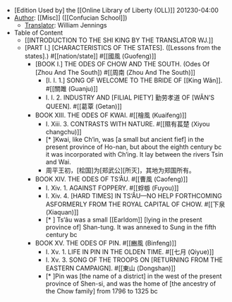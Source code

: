 - [Edition Used by] the [[Online Library of Liberty (OLL)]]
201230-04:00
- [Author]([[author]]): [[Misc]] ([[Confucian School]]) 
    - [Translator]([[translator]]): William Jennings
- Table of Content 
    - [[INTRODUCTION TO THE SHI KING BY THE TRANSLATOR WJ.]]
    - [PART I.] [CHARACTERISTICS OF THE STATES]. ([Lessons from the states].) #[[nation/state]] #[[國風 (Guofeng)]] 
        - [BOOK I.] THE ODES OF CHOW AND THE SOUTH. (Odes Of [Zhou And The South]) #[[周南 (Zhou And The South)]]
            - [I. I. 1.] SONG OF WELCOME TO THE BRIDE OF [[King Wăn]]. #[[關雎 (Guanju)]]
            - I. I. 2. INDUSTRY AND [FILIAL PIETY] 勤劳孝道 OF [WĂN’S QUEEN]. #[[葛覃 (Getan)]]
        - BOOK XIII. THE ODES OF KWAI. #[[檜風 (Kuaifeng)]]
            - I. Xiii. 3. CONTRASTS WITH NATURE. #[[隰有萇楚 (Xiyou changchu)]]
            - [* ]Kwai, like Ch‘in, was [a small but ancient fief] in the present province of Ho-nan, but about the eighth century bc it was incorporated with Ch‘ing. It lay between the rivers Tsin and Wai.
            - 周平王初，[桧国]为[郑武公][所灭]，其地为郑国所有。
        - BOOK XIV. THE ODES OF TS‘ÂU. #[[曹風 (Caofeng)]]
            - I. Xiv. 1. AGAINST FOPPERY. #[[蜉蝣 (Fuyou)]]
            - I. Xiv. 4. [HARD TIMES] IN TS‘ÂU—NO HELP FORTHCOMING ASFORMERLY FROM THE ROYAL CAPITAL OF CHOW. #[[下泉 (Xiaquan)]]
            - [* ] Ts‘âu was a small [[Earldom]] [lying in the present province of] Shan-tung. It was annexed to Sung in the fifth century bc
        - BOOK XV. THE ODES OF PIN. #[[豳風 (Binfeng)]]
            - I. Xv. 1. LIFE IN PIN IN THE OLDEN TIME. #[[七月 (Qiyue)]]
            - I. Xv. 3. SONG OF THE TROOPS ON [RETURNING FROM THE EASTERN CAMPAIGN]. #[[東山 (Dongshan)]]
            - [* ]Pin was [the name of a district] in the west of the present province of Shen-si, and was the home of [the ancestry of the Chow family] from 1796 to 1325 bc
